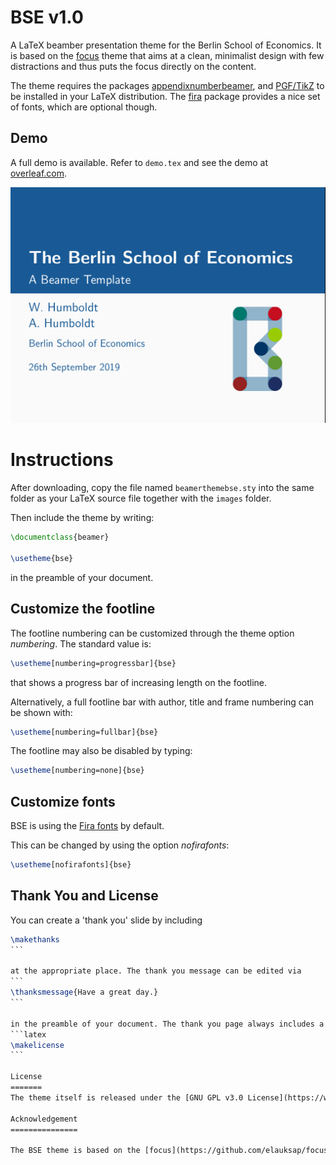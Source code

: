 # BSE v1.0
A LaTeX beamber presentation theme for the Berlin School of Economics. It is based on the [focus](https://github.com/elauksap/focus-beamertheme) theme that aims at a clean, minimalist design with few distractions and thus puts the focus directly on the content.

The theme requires the packages [appendixnumberbeamer](https://ctan.org/pkg/appendixnumberbeamer),
and [PGF/TikZ](https://ctan.org/pkg/pgf) to be installed in your LaTeX distribution.
The [fira](https://ctan.org/pkg/fira) package provides a nice set of fonts, which are optional though.

Demo
----
A full demo is available. Refer to `demo.tex` and see the demo at [overleaf.com](https://www.overleaf.com/read/jkvxrmxhvmbn).

![](presentation/images/BSE_Latex_Title.png)

Instructions
============
After downloading, copy the file named `beamerthemebse.sty` into the same folder as your LaTeX source file together with the `images` folder.

Then include the theme by writing:
```latex
\documentclass{beamer}

\usetheme{bse}
```
in the preamble of your document.

Customize the footline
----------------------
The footline numbering can be customized through the theme option _numbering_. The standard value is:
```latex
\usetheme[numbering=progressbar]{bse}
```
that shows a progress bar of increasing length on the footline.

Alternatively, a full footline bar with author, title and frame numbering can be shown with:
```latex
\usetheme[numbering=fullbar]{bse}
```

The footline may also be disabled by typing:
```latex
\usetheme[numbering=none]{bse}
```

Customize fonts
---------------
BSE is using the [Fira fonts](https://bboxtype.com/typefaces/FiraSans/) by default.

This can be changed by using the option _nofirafonts_:
```latex
\usetheme[nofirafonts]{bse}
```

Thank You and License
---------------------

You can create a 'thank you' slide by including 
````latex
\makethanks
```

at the appropriate place. The thank you message can be edited via 
```
\thanksmessage{Have a great day.}
```

in the preamble of your document. The thank you page always includes a license notice for the [Creative Commons Attribution 4.0 Internation](https://creativecommons.org/licenses/by/4.0/) license. If you want to include the license notice somewhere else, you can do so with
```latex
\makelicense
```

License
=======
The theme itself is released under the [GNU GPL v3.0 License](https://www.gnu.org/licenses/gpl-3.0.en.html). 

Acknowledgement
===============

The BSE theme is based on the [focus](https://github.com/elauksap/focus-beamertheme) theme by [Pasquale Africa](https://github.com/elauksap). Other contributors include Sebastian Friedl, and Benjamin Goldman.
